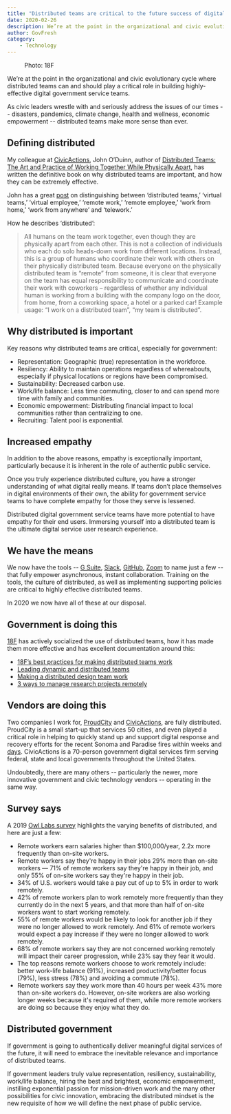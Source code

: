 ```yaml
---
title: "Distributed teams are critical to the future success of digital government services"
date: 2020-02-26
description: We’re at the point in the organizational and civic evolutionary cycle where distributed teams can and should play a critical role in building highly-effective digital government service teams.
author: GovFresh
category:
    - Technology
---
```


<!-- image {"id":25114,"sizeSlug":"full"} -->
<figure class="wp-block-image size-full"><figcaption>Photo: 18F</figcaption></figure>
<!-- /image -->

<!-- paragraph -->
<p>We’re at the point in the organizational and civic evolutionary cycle where distributed teams can and should play a critical role in building highly-effective digital government service teams.</p>
<!-- /paragraph -->

<!-- paragraph -->
<p>As civic leaders wrestle with and seriously address the issues of our times -- disasters, pandemics, climate change, health and wellness, economic empowerment -- distributed teams make more sense than ever.</p>
<!-- /paragraph -->

<!-- heading -->
<h2>Defining distributed</h2>
<!-- /heading -->

<!-- paragraph -->
<p>My colleague at <a href="https://civicactions.com/">CivicActions</a>, John O’Duinn, author of <a href="https://www.amazon.com/dp/1732254907/ref=cm_sw_su_dp">Distributed Teams: The Art and Practice of Working Together While Physically Apart</a>, has written the definitive book on why distributed teams are important, and how they can be extremely effective.</p>
<!-- /paragraph -->

<!-- paragraph -->
<p>John has a great <a href="https://oduinn.com/2020/02/25/distributed-team-vs-remote-work-and-work-from-home/">post</a> on distinguishing between ‘distributed teams,’ ‘virtual teams,’ ‘virtual employee,’ ‘remote work,’ ‘remote employee,’ ‘work from home,’ ‘work from anywhere’ and ‘telework.’</p>
<!-- /paragraph -->

<!-- paragraph -->
<p>How he describes ‘distributed’:</p>
<!-- /paragraph -->

<!-- quote -->
<blockquote class="wp-block-quote"><p>All humans on the team work together, even though they are physically apart from each other. This is not a collection of individuals who each do solo heads-down work from different locations. Instead, this is a group of humans who coordinate their work with others on their physically distributed team. Because everyone on the physically distributed team is “remote” from someone, it is clear that everyone on the team has equal responsibility to communicate and coordinate their work with coworkers – regardless of whether any individual human is working from a building with the company logo on the door, from home, from a coworking space, a hotel or a parked car! Example usage: “I work on a distributed team”, “my team is distributed”.</p></blockquote>
<!-- /quote -->

<!-- heading -->
<h2>Why distributed is important</h2>
<!-- /heading -->

<!-- paragraph -->
<p>Key reasons why distributed teams are critical, especially for government:</p>
<!-- /paragraph -->

<!-- list -->
<ul><li>Representation: Geographic (true) representation in the workforce.</li><li>Resiliency: Ability to maintain operations regardless of whereabouts, especially if physical locations or regions have been compromised.</li><li>Sustainability: Decreased carbon use.</li><li>Work/life balance: Less time commuting, closer to and can spend more time with family and communities.</li><li>Economic empowerment: Distributing financial impact to local communities rather than centralizing to one.</li><li>Recruiting: Talent pool is exponential.</li></ul>
<!-- /list -->

<!-- heading -->
<h2>Increased empathy</h2>
<!-- /heading -->

<!-- paragraph -->
<p>In addition to the above reasons, empathy is exceptionally important, particularly because it is inherent in the role of authentic public service.</p>
<!-- /paragraph -->

<!-- paragraph -->
<p>Once you truly experience distributed culture, you have a stronger understanding of what digital really means. If teams don’t place themselves in digital environments of their own, the ability for government service teams to have complete empathy for those they serve is lessened.</p>
<!-- /paragraph -->

<!-- paragraph -->
<p>Distributed digital government service teams have more potential to have empathy for their end users. Immersing yourself into a distributed team is the ultimate digital service user research experience.</p>
<!-- /paragraph -->

<!-- heading -->
<h2>We have the means</h2>
<!-- /heading -->

<!-- paragraph -->
<p>We now have the tools -- <a href="https://gsuite.google.com/">G Suite</a>, <a href="https://slack.com/">Slack</a>, <a href="https://github.com/">GitHub</a>, <a href="https://zoom.us/">Zoom</a> to name just a few -- that fully empower asynchronous, instant collaboration. Training on the tools, the culture of distributed, as well as implementing supporting policies are critical to highly effective distributed teams.</p>
<!-- /paragraph -->

<!-- paragraph -->
<p>In 2020 we now have all of these at our disposal.</p>
<!-- /paragraph -->

<!-- heading -->
<h2>Government is doing this</h2>
<!-- /heading -->

<!-- paragraph -->
<p><a href="https://18f.gsa.gov/">18F</a> has actively socialized the use of distributed teams, how it has made them more effective and has excellent documentation around this:</p>
<!-- /paragraph -->

<!-- list -->
<ul><li><a href="https://18f.gsa.gov/2015/10/15/best-practices-for-distributed-teams/">18F’s best practices for making distributed teams work</a></li><li><a href="https://product-guide.18f.gov/we-do-product-well/leading-dynamic-and-distributed-teams/">Leading dynamic and distributed teams</a></li><li><a href="https://18f.gsa.gov/2016/04/27/making-a-distributed-design-team-work/">Making a distributed design team work</a></li><li><a href="https://18f.gsa.gov/2017/09/27/three-ways-to-manage-research-projects/">3 ways to manage research projects remotely</a></li></ul>
<!-- /list -->

<!-- heading -->
<h2>Vendors are doing this</h2>
<!-- /heading -->

<!-- paragraph -->
<p>Two companies I work for, <a href="https://proudcity.com/">ProudCity</a> and <a href="https://civicactions.com/">CivicActions</a>, are fully distributed. ProudCity is a small start-up that services 50 cities, and even played a critical role in helping to quickly stand up and support digital response and recovery efforts for the recent Sonoma and Paradise fires within weeks and <a href="https://proudcity.com/government-technology-proudcity-builds-recovery-website-for-paradise-calif-in-3-days/">days</a>. CivicActions is a 70-person government digital services firm serving federal, state and local governments throughout the United States.</p>
<!-- /paragraph -->

<!-- paragraph -->
<p>Undoubtedly, there are many others -- particularly the newer, more innovative government and civic technology vendors -- operating in the same way.</p>
<!-- /paragraph -->

<!-- heading -->
<h2>Survey says</h2>
<!-- /heading -->

<!-- paragraph -->
<p>A 2019 <a href="https://www.owllabs.com/blog/remote-work-statistics">Owl Labs survey</a> highlights the varying benefits of distributed, and here are just a few:</p>
<!-- /paragraph -->

<!-- list -->
<ul><li>Remote workers earn salaries higher than $100,000/year, 2.2x more frequently than on-site workers.</li><li>Remote workers say they're happy in their jobs 29% more than on-site workers — 71% of remote workers say they're happy in their job, and only 55% of on-site workers say they're happy in their job.</li><li>34% of U.S. workers would take a pay cut of up to 5% in order to work remotely.</li><li>42% of remote workers plan to work remotely more frequently than they currently do in the next 5 years, and that more than half of on-site workers want to start working remotely.</li><li>55% of remote workers would be likely to look for another job if they were no longer allowed to work remotely. And 61% of remote workers would expect a pay increase if they were no longer allowed to work remotely.</li><li>68% of remote workers say they are not concerned working remotely will impact their career progression, while 23% say they fear it would.</li><li>The top reasons remote workers choose to work remotely include: better work-life balance (91%), increased productivity/better focus (79%), less stress (78%) and avoiding a commute (78%).</li><li>Remote workers say they work more than 40 hours per week 43% more than on-site workers do. However, on-site workers are also working longer weeks because it's required of them, while more remote workers are doing so because they enjoy what they do.</li></ul>
<!-- /list -->

<!-- heading -->
<h2>Distributed government</h2>
<!-- /heading -->

<!-- paragraph -->
<p>If government is going to authentically deliver meaningful digital services of the future, it will need to embrace the inevitable relevance and importance of distributed teams.</p>
<!-- /paragraph -->

<!-- paragraph -->
<p>If government leaders truly value representation, resiliency, sustainability, work/life balance, hiring the best and brightest, economic empowerment, instilling exponential passion for mission-driven work and the many other possibilities for civic innovation, embracing the distributed mindset is the new requisite of how we will define the next phase of public service.</p>
<!-- /paragraph -->
